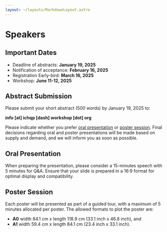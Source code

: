 ```yaml
---
layout: ~/layouts/MarkdownLayout.astro
---
```


# Speakers

## Important Dates

- Deadline of abstracts: **January 19, 2025**
- Notification of acceptance: **February 16, 2025**
- Registration Early-bird: **March 16, 2025**
- Workshop: **June 11-12, 2025**

## Abstract Submission

Please submit your short abstract (500 words) by January 19, 2025 to:

**info [at] ichqp [dash] workshop [dot] org**

Please indicate whether you prefer [oral presentation](#oral-presentation) or [poster session](#poster-session).
Final decisions regarding oral and poster presentations will be made based on supply and demand, and we will inform you as soon as possible.

## Oral Presentation

When preparing the presentation, please consider a 15-minutes speech with 5 minutes for Q&A.
Ensure that your slide is prepared in a 16:9 format for optimal display and compatibility.

## Poster Session

Each poster will be presented as part of a guided tour, with a maximum of 5 minutes allocated per poster.
The allowed formats to plot the poster are:

- **A0** width 84.1 cm x length 118.9 cm (33.1 inch x 46.8 inch), and
- **A1** width 59.4 cm x length 84.1 cm (23.4 inch x 33.1 inch).
